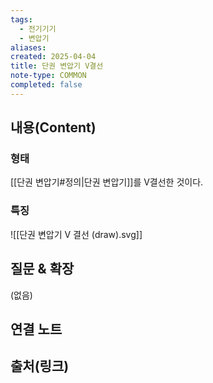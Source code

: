 ```yaml
---
tags:
  - 전기기기
  - 변압기
aliases: 
created: 2025-04-04
title: 단권 변압기 V결선
note-type: COMMON
completed: false
---
```


## 내용(Content)

### 형태



[[단권 변압기#정의|단권 변압기]]를 V결선한 것이다.

### 특징

![[단권 변압기 V 결선 (draw).svg]]


## 질문 & 확장

(없음)

## 연결 노트

## 출처(링크)


